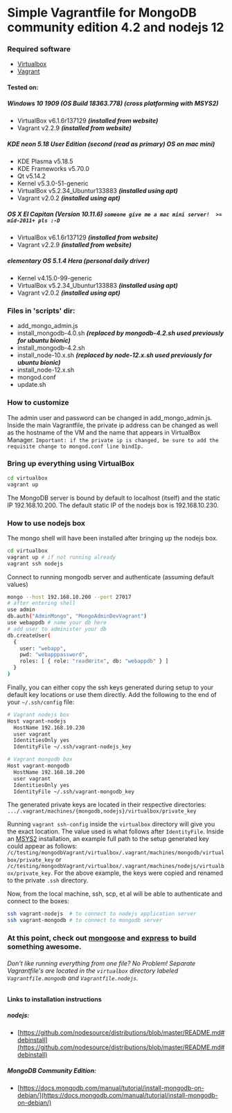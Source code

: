 # Simple Vagrantfile for MongoDB community edition 4.2 and nodejs 12

### Required software

- [Virtualbox](https://www.virtualbox.org/)
- [Vagrant](https://www.vagrantup.com/)

#### Tested on:
##### Windows 10 1909 (OS Build 18363.778) (cross platforming with MSYS2)
- VirtualBox v6.1.6r137129 **_(installed from website)_**
- Vagrant v2.2.9 **_(installed from website)_**

##### KDE neon 5.18 User Edition (second *(read as primary)* OS on mac mini)
- KDE Plasma v5.18.5
- KDE Frameworks v5.70.0
- Qt v5.14.2
- Kernel v5.3.0-51-generic
- VirtualBox v5.2.34_Ubuntur133883 **_(installed using apt)_**
- Vagrant v2.0.2 **_(installed using apt)_**

##### OS X El Capitan (Version 10.11.6) `someone give me a mac mini server!  >= mid-2011+ pls :-D`
- VirtualBox v6.1.6r137129 **_(installed from website)_**
- Vagrant v2.2.9 **_(installed from website)_**

##### elementary OS 5.1.4 Hera (personal daily driver)
- Kernel v4.15.0-99-generic
- VirtualBox v5.2.34_Ubuntur133883 **_(installed using apt)_**
- Vagrant v2.0.2 **_(installed using apt)_**

### Files in 'scripts' dir:
- add_mongo_admin.js
- install_mongodb-4.0.sh **_(replaced by mongodb-4.2.sh used previously for ubuntu bionic)_**
- install_mongodb-4.2.sh
- install_node-10.x.sh **_(replaced by node-12.x.sh used previously for ubuntu bionic)_**
- install_node-12.x.sh
- mongod.conf
- update.sh

### How to customize
The admin user and password can be changed in add_mongo_admin.js.  Inside the main Vagrantfile, the private ip address can be changed as well as the hostname of the VM and the name that appears in VirtualBox Manager. `Important: if the private ip is changed, be sure to add the requisite change to mongod.conf line bindIp.`

### Bring up everything using VirtualBox

```sh
cd virtualbox
vagrant up
```

The MongoDB server is bound by default to localhost (itself) and the static IP 192.168.10.200.  The default static IP of the nodejs box is 192.168.10.230.

### How to use nodejs box
The mongo shell will have been installed after bringing up the nodejs box.  

```sh
cd virtualbox
vagrant up # if not running already
vagrant ssh nodejs
```

Connect to running mongodb server and authenticate (assuming default values)

```sh
mongo --host 192.168.10.200 --port 27017
# after entering shell
use admin
db.auth("AdminMongo", "MongoAdminDevVagrant")
use webappdb # name your db here
# add user to administer your db
db.createUser(
  {
    user: "webapp",
    pwd: "webapppassword",
    roles: [ { role: "readWrite", db: "webappdb" } ]
  }
)
```

Finally, you can either copy the ssh keys generated during setup to your default key locations or use them directly.  Add the following to the end of your `~/.ssh/config` file:

```sh
# Vagrant nodejs box
Host vagrant-nodejs
  HostName 192.168.10.230
  user vagrant
  IdentitiesOnly yes
  IdentityFile ~/.ssh/vagrant-nodejs_key

# Vagrant mongodb box
Host vagrant-mongodb
  HostName 192.168.10.200
  user vagrant
  IdentitiesOnly yes
  IdentityFile ~/.ssh/vagrant-mongodb_key
```

The generated private keys are located in their respective directories:  `.../.vagrant/machines/{mongodb,nodejs}/virtualbox/private_key`

Running `vagrant ssh-config` inside the `virtualbox` directory will give you the exact location.  The value used is what follows after `IdentityFile`.  Inside an [MSYS2](https://www.msys2.org/) installation, an example full path to the setup generated key could appear as follows: `/c/testing/mongodbVagrant/virtualbox/.vagrant/machines/mongodb/virtualbox/private_key` or `/c/testing/mongodbVagrant/virtualbox/.vagrant/machines/nodejs/virtualbox/private_key`.  For the above example, the keys were copied and renamed to the private `.ssh` directory.

Now, from the local machine, ssh, scp, et al will be able to authenticate and connect to the boxes:
```sh
ssh vagrant-nodejs  # to connect to nodejs application server
ssh vagrant-mongodb # to connect to mongodb server
```

### At this point, check out [mongoose](https://mongoosejs.com/) and [express](https://expressjs.com/) to build something awesome.

###### Don't like running everything from one file?  *No Problem!*  Separate Vagrantfile's are located in the `virtualbox` directory labeled `Vagrantfile.mongodb` and `Vagrantfile.nodejs`.

#### Links to installation instructions
##### nodejs:
- [https://github.com/nodesource/distributions/blob/master/README.md#debinstall](https://github.com/nodesource/distributions/blob/master/README.md#debinstall)

##### MongoDB Community Edition:
- [https://docs.mongodb.com/manual/tutorial/install-mongodb-on-debian/](https://docs.mongodb.com/manual/tutorial/install-mongodb-on-debian/)
